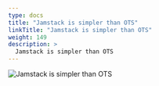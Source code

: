 ```yaml
---
type: docs
title: "Jamstack is simpler than OTS"
linkTitle: "Jamstack is simpler than OTS"
weight: 149
description: >
  Jamstack is simpler than OTS
---
```


![Jamstack is simpler than OTS](/images/bootcamp-slides/microservices-bootcamp/Slide149.PNG)
